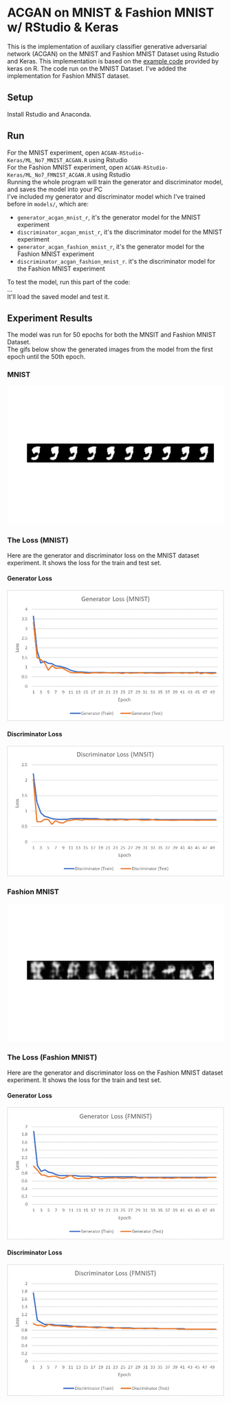 # ACGAN on MNIST & Fashion MNIST w/ RStudio & Keras
This is the implementation of auxiliary classifier generative adversarial network (ACGAN) on the MNIST and Fashion MNIST Dataset using Rstudio and Keras. This implementation is based on the [example code](https://keras.rstudio.com/articles/examples/mnist_acgan.html) provided by keras on R. The code run on the MNIST Dataset. I've added the implementation for Fashion MNIST dataset.

## Setup
Install Rstudio and Anaconda.

## Run
For the MNIST experiment, open `ACGAN-RStudio-Keras/ML_No7_MNIST_ACGAN.R` using Rstudio\
For the Fashion MNIST experiment, open `ACGAN-RStudio-Keras/ML_No7_FMNIST_ACGAN.R` using Rstudio\
Running the whole program will train the generator and discriminator model, and saves the model into your PC\
I've included my generator and discriminator model which I've trained before in `models/`, which are:
* `generator_acgan_mnist_r`, it's the generator model for the MNIST experiment
* `discriminator_acgan_mnist_r`, it's the discriminator model for the MNIST experiment
* `generator_acgan_fashion_mnist_r`, it's the generator model for the Fashion MNIST experiment
* `discriminator_acgan_fashion_mnist_r`. it's the discriminator model for the Fashion MNIST experiment

To test the model, run this part of the code:\
...\
It'll load the saved model and test it.

## Experiment Results
The model was run for 50 epochs for both the MNSIT and Fashion MNIST Dataset.\
The gifs below show the generated images from the model from the first epoch until the 50th epoch.

### MNIST
![](screenshots/ACGAN-MNIST.gif)

### The Loss (MNIST)
Here are the generator and discriminator loss on the MNIST dataset experiment. It shows the loss for the train and test set.

#### Generator Loss
![](screenshots/MNIST-generator-loss.png)

#### Discriminator Loss
![](screenshots/MNIST-discriminator-loss.png)

### Fashion MNIST
![](screenshots/ACGAN-FMNIST.gif)

### The Loss (Fashion MNIST)
Here are the generator and discriminator loss on the Fashion MNIST dataset experiment. It shows the loss for the train and test set.

#### Generator Loss
![](screenshots/FMNIST-generator-loss.png)

#### Discriminator Loss
![](screenshots/FMNIST-discriminator-loss.png)

